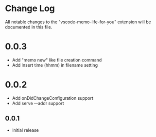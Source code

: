 # Change Log
All notable changes to the "vscode-memo-life-for-you" extension will be documented in this file.

# 0.0.3

* Add "memo new" like file creation command
* Add Insert time (hhmm) in filename setting

# 0.0.2

* Add onDidChangeConfiguration support
* Add serve --addr support

## 0.0.1
- Initial release